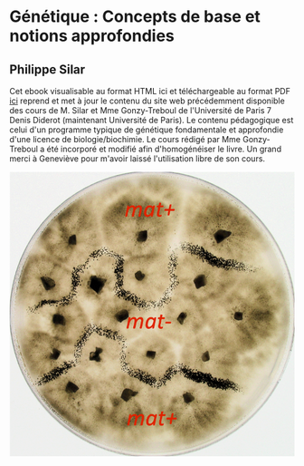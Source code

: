 # Génétique : Concepts de base et notions approfondies

## Philippe Silar

Cet ebook visualisable au format HTML ici et téléchargeable au format PDF [ici](https://hal.archives-ouvertes.fr/hal-02921475) reprend et met à jour le contenu du site web précédemment disponible des cours de M. Silar et Mme Gonzy-Treboul de l'Université de Paris 7 Denis Diderot (maintenant Université de Paris). Le contenu pédagogique est celui d'un programme typique de génétique fondamentale et approfondie d'une licence de biologie/biochimie. Le cours rédigé par Mme Gonzy-Treboul a été incorporé et modifié afin d'homogénéiser le livre. Un grand merci à Geneviève pour m'avoir laissé l'utilisation libre de son cours.

![cover](cover.png)
